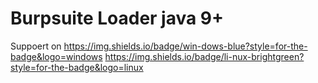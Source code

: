 # Burpsuite Loader java 9+

Suppoert on 
https://img.shields.io/badge/win-dows-blue?style=for-the-badge&logo=windows
https://img.shields.io/badge/li-nux-brightgreen?style=for-the-badge&logo=linux
